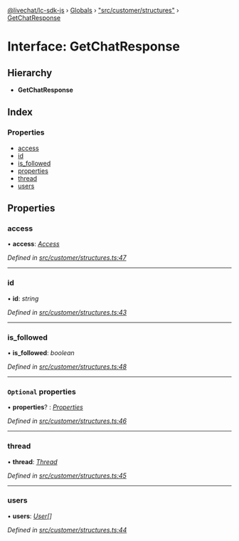 [@livechat/lc-sdk-js](../README.md) › [Globals](../globals.md) › ["src/customer/structures"](../modules/_src_customer_structures_.md) › [GetChatResponse](_src_customer_structures_.getchatresponse.md)

# Interface: GetChatResponse

## Hierarchy

* **GetChatResponse**

## Index

### Properties

* [access](_src_customer_structures_.getchatresponse.md#access)
* [id](_src_customer_structures_.getchatresponse.md#id)
* [is_followed](_src_customer_structures_.getchatresponse.md#is_followed)
* [properties](_src_customer_structures_.getchatresponse.md#optional-properties)
* [thread](_src_customer_structures_.getchatresponse.md#thread)
* [users](_src_customer_structures_.getchatresponse.md#users)

## Properties

###  access

• **access**: *[Access](_src_objects_index_.access.md)*

*Defined in [src/customer/structures.ts:47](https://github.com/livechat/lc-sdk-js/blob/21d7a55/src/customer/structures.ts#L47)*

___

###  id

• **id**: *string*

*Defined in [src/customer/structures.ts:43](https://github.com/livechat/lc-sdk-js/blob/21d7a55/src/customer/structures.ts#L43)*

___

###  is_followed

• **is_followed**: *boolean*

*Defined in [src/customer/structures.ts:48](https://github.com/livechat/lc-sdk-js/blob/21d7a55/src/customer/structures.ts#L48)*

___

### `Optional` properties

• **properties**? : *[Properties](_src_objects_index_.properties.md)*

*Defined in [src/customer/structures.ts:46](https://github.com/livechat/lc-sdk-js/blob/21d7a55/src/customer/structures.ts#L46)*

___

###  thread

• **thread**: *[Thread](_src_objects_index_.thread.md)*

*Defined in [src/customer/structures.ts:45](https://github.com/livechat/lc-sdk-js/blob/21d7a55/src/customer/structures.ts#L45)*

___

###  users

• **users**: *[User](../modules/_src_objects_index_.md#user)[]*

*Defined in [src/customer/structures.ts:44](https://github.com/livechat/lc-sdk-js/blob/21d7a55/src/customer/structures.ts#L44)*
